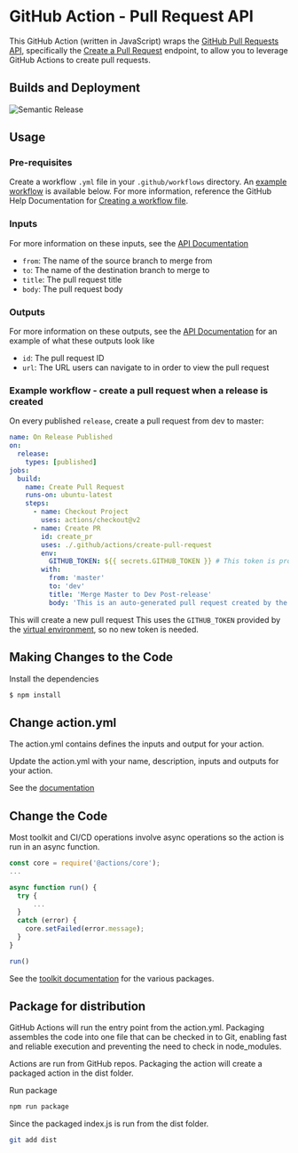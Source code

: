 # GitHub Action - Pull Request API
This GitHub Action (written in JavaScript) wraps the [GitHub Pull Requests API](https://developer.github.com/v3/pulls/), specifically the [Create a Pull Request](https://developer.github.com/v3/pulls/#create-a-pull-request) endpoint, to allow you to leverage GitHub Actions to create pull requests.

## Builds and Deployment
![Semantic Release](https://img.shields.io/badge/deploy-semantic%20release-blueviolet?style=flat-square)

## Usage
### Pre-requisites
Create a workflow `.yml` file in your `.github/workflows` directory. An [example workflow](#example-workflow---create-a-release) is available below. For more information, reference the GitHub Help Documentation for [Creating a workflow file](https://help.github.com/en/articles/configuring-a-workflow#creating-a-workflow-file).

### Inputs
For more information on these inputs, see the [API Documentation](https://developer.github.com/v3/pulls/#create-a-pull-request)

- `from`: The name of the source branch to merge from
- `to`: The name of the destination branch to merge to
- `title`: The pull request title
- `body`: The pull request body


### Outputs
For more information on these outputs, see the [API Documentation](https://developer.github.com/v3/repos/releases/#response-4) for an example of what these outputs look like

- `id`: The pull request ID
- `url`: The URL users can navigate to in order to view the pull request


### Example workflow - create a pull request when a release is created
On every published `release`, create a pull request from dev to master:

```yaml
name: On Release Published
on:
  release:
    types: [published]
jobs:
  build:
    name: Create Pull Request
    runs-on: ubuntu-latest
    steps:
      - name: Checkout Project
        uses: actions/checkout@v2
      - name: Create PR
        id: create_pr
        uses: ./.github/actions/create-pull-request
        env:
          GITHUB_TOKEN: ${{ secrets.GITHUB_TOKEN }} # This token is provided by Actions, you do not need to create your own token
        with:
          from: 'master'
          to: 'dev'
          title: 'Merge Master to Dev Post-release'
          body: 'This is an auto-generated pull request created by the GitHub action "create-pull-request", which is contained in the .github folder of this project.'

```

This will create a new pull request This uses the `GITHUB_TOKEN` provided by the [virtual environment](https://help.github.com/en/github/automating-your-workflow-with-github-actions/virtual-environments-for-github-actions#github_token-secret), so no new token is needed.

## Making Changes to the Code

Install the dependencies  
```bash
$ npm install
```

## Change action.yml

The action.yml contains defines the inputs and output for your action.

Update the action.yml with your name, description, inputs and outputs for your action.

See the [documentation](https://help.github.com/en/articles/metadata-syntax-for-github-actions)

## Change the Code

Most toolkit and CI/CD operations involve async operations so the action is run in an async function.

```javascript
const core = require('@actions/core');
...

async function run() {
  try { 
      ...
  } 
  catch (error) {
    core.setFailed(error.message);
  }
}

run()
```

See the [toolkit documentation](https://github.com/actions/toolkit/blob/master/README.md#packages) for the various packages.

## Package for distribution

GitHub Actions will run the entry point from the action.yml. Packaging assembles the code into one file that can be checked in to Git, enabling fast and reliable execution and preventing the need to check in node_modules.

Actions are run from GitHub repos.  Packaging the action will create a packaged action in the dist folder.

Run package

```bash
npm run package
```

Since the packaged index.js is run from the dist folder.

```bash
git add dist
```
